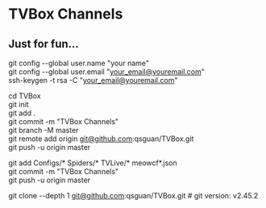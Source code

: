 # TVBox Channels
## Just for fun...

git config --global user.name "your name"  
git config --global user.email "your_email@youremail.com"  
ssh-keygen -t rsa -C "your_email@youremail.com"  

cd TVBox  
git init  
git add .  
git commit -m "TVBox Channels"  
git branch -M master  
git remote add origin git@github.com:qsguan/TVBox.git  
git push -u origin master  

git add Configs/* Spiders/* TVLive/* meowcf*.json  
git commit -m "TVBox Channels"  
git push -u origin master  

git clone --depth 1 git@github.com:qsguan/TVBox.git  # git version: v2.45.2 
